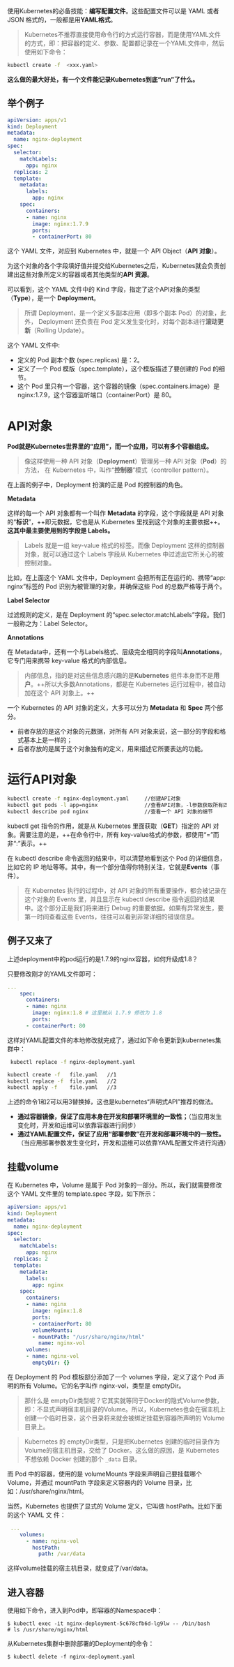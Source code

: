 使用Kubernetes的必备技能：**编写配置文件**。这些配置文件可以是 YAML 或者 JSON 格式的，一般都是用**YAML格式**。

> Kubernetes不推荐直接使用命令行的方式运行容器，而是使用YAML文件的方式，即：把容器的定义、参数、配置都记录在一个YAML文件中，然后使用如下命令：

``` bash
kubectl create -f  <xxx.yaml>
```
**这么做的最大好处，有一个文件能记录Kubernetes到底“run”了什么。**

## 举个例子

``` yaml
apiVersion: apps/v1
kind: Deployment
metadata:
  name: nginx-deployment
spec:
  selector:
    matchLabels:
      app: nginx
  replicas: 2
  template:
    metadata:
      labels:
        app: nginx
    spec:
      containers:
      - name: nginx
        image: nginx:1.7.9
        ports:
        - containerPort: 80
```
这个 YAML 文件，对应到 Kubernetes 中，就是一个 API Object（**API 对象**）。

为这个对象的各个字段填好值并提交给Kubernetes之后，Kubernetes就会负责创建出这些对象所定义的容器或者其他类型的**API 资源**。

可以看到，这个 YAML 文件中的 Kind 字段，指定了这个API对象的类型（**Type**），是一个
**Deployment**。
> 所谓 Deployment，是一个定义多副本应用（即多个副本 Pod）的对象，此外，
Deployment 还负责在 Pod 定义发生变化时，对每个副本进行**滚动更新**（Rolling Update）。

这个 YAML 文件中:
- 定义的 Pod 副本个数 (spec.replicas) 是：2。
- 定义了一个 Pod 模版（spec.template），这个模版描述了要创建的 Pod 的细节。
- 这个 Pod 里只有一个容器，这个容器的镜像（spec.containers.image）是
nginx:1.7.9，这个容器监听端口（containerPort）是 80。

# API对象
**Pod就是Kubernetes世界里的“应用”，而一个应用，可以有多个容器组成。**

> 像这样使用一种 API 对象（**Deployment**）管理另一种 API 对象（**Pod**）的方法，
在 Kubernetes 中，叫作“**控制器**”模式（controller pattern）。

在上面的例子中，Deployment
扮演的正是 Pod 的控制器的角色。

**Metadata**

这样的每一个 API 对象都有一个叫作 **Metadata** 的字段，这个字段就是 API 对象的“**标识**”，++即元数据，它也是从 Kubernetes 里找到这个对象的主要依据++。**这其中最主要使用到的字段是
Labels。**

> Labels 就是一组 key-value 格式的标签。而像 Deployment 这样的控制器对象，就可以通过这个 Labels 字段从 Kubernetes 中过滤出它所关心的被控制对象。

比如，在上面这个 YAML 文件中，Deployment 会把所有正在运行的、携带“app: nginx”标签的
Pod 识别为被管理的对象，并确保这些 Pod 的总数严格等于两个。

**Label Selector**

过滤规则的定义，是在 Deployment 的“spec.selector.matchLabels”字段。我们一般称之为：Label Selector。

**Annotations**

在 Metadata中，还有一个与Labels格式、层级完全相同的字段叫**Annotations**，它专门用来携带 key-value 格式的内部信息。

> 内部信息，指的是对这些信息感兴趣的是**Kubernetes** 组件本身而不是**用户**。++所以大多数Annotations，都是在 Kubernetes 运行过程中，被自动加在这个 API 对象上。++

一个 Kubernetes 的 API 对象的定义，大多可以分为 **Metadata** 和 **Spec** 两个部分。
- 前者存放的是这个对象的元数据，对所有 API 对象来说，这一部分的字段和格式基本上是一样的；
- 后者存放的是属于这个对象独有的定义，用来描述它所要表达的功能。

# 运行API对象

```bash
kubectl create -f nginx-deployment.yaml     //创建API对象
kubectl get pods -l app=nginx               //查看API对象，-l参数获取所有匹配标签的pod
kubectl describe pod nginx                  //查看一个 API 对象的细节
```
kubectl get 指令的作用，就是从 Kubernetes 里面获取（**GET**）指定的 API 对象。需要注意的是，++在命令行中，所有 key-value格式的参数，都使用“=”而非“:”表示。++

在 kubectl describe 命令返回的结果中，可以清楚地看到这个 Pod 的详细信息，比如它的 IP 地址等等。其中，有一个部分值得你特别关注，它就是**Events**（事件）。

> 在 Kubernetes 执行的过程中，对 API 对象的所有重要操作，都会被记录在这个对象的 Events
里，并且显示在 kubectl describe 指令返回的结果中。这个部分正是我们将来进行 Debug 的重要依据。如果有异常发生，要第一时间查看这些 Events，往往可以看到非常详细的错误信息。

## 例子又来了
上述deployment中的pod运行的是1.7.9的nginx容器，如何升级成1.8？

只要修改刚才的YAML文件即可：

```yaml
...    
    spec:
      containers:
      - name: nginx
        image: nginx:1.8 # 这里被从 1.7.9 修改为 1.8
        ports:
      - containerPort: 80
```
这样对YAML配置文件的本地修改就完成了，通过如下命令更新到kubernetes集群中：

``` bash
 kubectl replace -f nginx-deployment.yaml
```


``` bash
kubectl create -f   file.yaml   //1
kubectl replace -f  file.yaml   //2
kubectl apply -f    file.yaml   //3
```
上述的命令1和2可以用3替换掉，这也是kubernetes“声明式API”推荐的做法。

- **通过容器镜像，保证了应用本身在开发和部署环境里的一致性；**（当应用发生变化时，开发和运维可以依靠容器进行同步）
- **通过YAML配置文件，保证了应用“部署参数”在开发和部署环境中的一致性。**（当应用部署参数发生变化时，开发和运维可以依靠YAML配置文件进行沟通）


## 挂载volume
在 Kubernetes 中，Volume 是属于 Pod 对象的一部分。所以，我们就需要修改这个 YAML 文件里的 template.spec 字段，如下所示：

```yaml
apiVersion: apps/v1
kind: Deployment
metadata:
  name: nginx-deployment
spec:
  selector:
    matchLabels:
      app: nginx
  replicas: 2
  template:
    metadata:
      labels:
        app: nginx
    spec:
      containers:
      - name: nginx
        image: nginx:1.8
        ports:
        - containerPort: 80
        volumeMounts:
        - mountPath: "/usr/share/nginx/html"
          name: nginx-vol
      volumes:
      - name: nginx-vol
        emptyDir: {}
```
在 Deployment 的 Pod 模板部分添加了一个 volumes 字段，定义了这个 Pod 声明的所有 Volume。它的名字叫作 nginx-vol，类型是 emptyDir。

> 那什么是 emptyDir类型呢？它其实就等同于Docker的隐式Volume参数，即：不显式声明宿主机目录的Volume。所以，Kubernetes也会在宿主机上创建一个临时目录，这个目录将来就会被绑定挂载到容器所声明的 Volume 目录上。

> Kubernetes 的 emptyDir类型，只是把Kubernetes 创建的临时目录作为Volume的宿主机目录，交给了 Docker。这么做的原因，是 Kubernetes 不想依赖 Docker 创建的那个 `_data` 目录。

而 Pod 中的容器，使用的是 volumeMounts 字段来声明自己要挂载哪个 Volume，并通过
mountPath 字段来定义容器内的 Volume 目录，比如：/usr/share/nginx/html。

当然，Kubernetes 也提供了显式的 Volume 定义，它叫做 hostPath。比如下面的这个 YAML 文
件：

```yaml
 ...   
    volumes:
      - name: nginx-vol
        hostPath:
          path: /var/data
```
这样volume挂载的宿主机目录，就变成了/var/data。

## 进入容器
使用如下命令，进入到Pod中，即容器的Namespace中：

```
$ kubectl exec -it nginx-deployment-5c678cfb6d-lg9lw -- /bin/bash
# ls /usr/share/nginx/html
```

从Kubernetes集群中删除部署的Deployment的命令：

```
$ kubectl delete -f nginx-deployment.yaml
```
